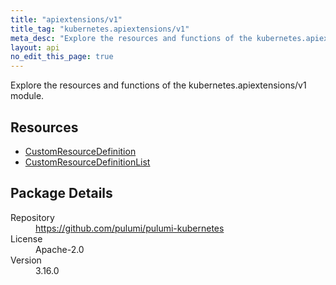 ```yaml
---
title: "apiextensions/v1"
title_tag: "kubernetes.apiextensions/v1"
meta_desc: "Explore the resources and functions of the kubernetes.apiextensions/v1 module."
layout: api
no_edit_this_page: true
---
```


<!-- WARNING: this file was generated by Pulumi Docs Generator. -->
<!-- Do not edit by hand unless you're certain you know what you are doing! -->

Explore the resources and functions of the kubernetes.apiextensions/v1 module.

<h2 id="resources">Resources</h2>
<ul class="api">
    <li><a href="customresourcedefinition" title="CustomResourceDefinition"><span class="api-symbol api-symbol--resource"></span>CustomResourceDefinition</a></li>
    <li><a href="customresourcedefinitionlist" title="CustomResourceDefinitionList"><span class="api-symbol api-symbol--resource"></span>CustomResourceDefinitionList</a></li>
</ul>

<h2 id="package-details">Package Details</h2>
<dl class="package-details">
	<dt>Repository</dt>
	<dd><a href="https://github.com/pulumi/pulumi-kubernetes">https://github.com/pulumi/pulumi-kubernetes</a></dd>
	<dt>License</dt>
	<dd>Apache-2.0</dd>
	<dt>Version</dt>
	<dd>3.16.0</dd>
</dl>

